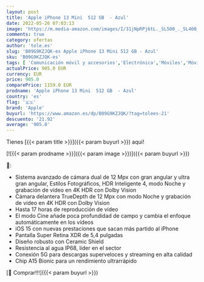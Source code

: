 ```yaml
---
layout: post
title: 'Apple iPhone 13 Mini  512 GB  - Azul'
date: 2022-05-26 07:03:13
image: 'https://m.media-amazon.com/images/I/31jNpRPj6tL._SL500_._SL400_.jpg'
comments: true
category: ofertas
author: 'tole.es'
slug: 'B09G9KZJQK-es Apple iPhone 13 Mini 512 GB - Azul'
sku: 'B09G9KZJQK-es'
tags: [ 'Comunicación móvil y accesorios','Electrónica','Móviles','Móviles y smartphones libres','apple','iphone','🇪🇸', ]
actualPrice: 905.0 EUR
currency: EUR
price: 905.0
comparePrice: 1159.0 EUR
prodname: 'Apple iPhone 13 Mini  512 GB  - Azul'
country: 'es'
flag: '🇪🇸'
brand: 'Apple'
buyurl: 'https://www.amazon.es/dp/B09G9KZJQK/?tag=tolees-21'
descuento: '21.92'
average: '905.0'
---
```


Tienes [{{< param title >}}]({{< param buyurl >}}) aqui!

[![{{< param prodname >}}]({{< param image >}})]({{< param buyurl >}})

🔎:

- Sistema avanzado de cámara dual de 12 Mpx con gran angular y ultra gran angular, Estilos Fotográficos, HDR Inteligente 4, modo Noche y grabación de vídeo en 4K HDR con Dolby Vision
- Cámara delantera TrueDepth de 12 Mpx con modo Noche y grabación de vídeo en 4K HDR con Dolby Vision
- Hasta 17 horas de reproducción de vídeo
- El modo Cine añade poca profundidad de campo y cambia el enfoque automáticamente en los vídeos
- iOS 15 con nuevas prestaciones que sacan más partido al iPhone
- Pantalla Super Retina XDR de 5,4 pulgadas
- Diseño robusto con Ceramic Shield
- Resistencia al agua IP68, líder en el sector
- Conexión 5G para descargas superveloces y streaming en alta calidad
- Chip A15 Bionic para un rendimiento ultrarrápido

[🛒 Comprar!!!]({{< param buyurl >}})
